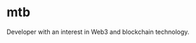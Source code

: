 # mtb

Developer with an interest in Web3 and blockchain technology.

<!---
mtb-io/mtb-io is a ✨ special ✨ repository because its `README.md` (this file) appears on your GitHub profile.
You can click the Preview link to take a look at your changes.
--->
